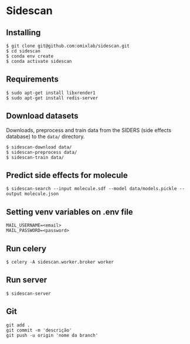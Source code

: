 # Sidescan

## Installing

```
$ git clone git@github.com:omixlab/sidescan.git
$ cd sidescan
$ conda env create
$ conda activate sidescan
```

## Requirements

```
$ sudo apt-get install libxrender1
$ sudo apt-get install redis-server
```

## Download datasets

Downloads, preprocess and train data from the SIDERS (side effects database) to the `data/` directory.
```
$ sidescan-download data/
$ sidescan-preprocess data/
$ sidescan-train data/
```

## Predict side effects for molecule

```
$ sidescan-search --input molecule.sdf --model data/models.pickle --output molecule.json
```

## Setting venv variables on .env file
```
MAIL_USERNAME=<email>
MAIL_PASSWORD=<password>
```

## Run celery
```
$ celery -A sidescan.worker.broker worker
```

## Run server
```
$ sidescan-server
```



## Git
```
git add .
git commit -m 'descrição'
git push -u origin 'nome da branch'
```